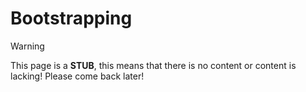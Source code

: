 # Bootstrapping

> [!WARNING] 
> This page is a **STUB**, this means that there is no content or content is lacking!
> Please come back later!
